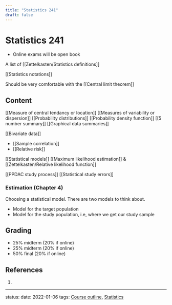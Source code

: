 ```yaml
---
title: "Statistics 241"
draft: false
---
```

# Statistics 241
- Online exams will be open book

A list of [[Zettelkasten/Statistics definitions]] 

[[Statistics notations]]

Should be very comfortable with the [[Central limit theorem]]
## Content
[[Measure of central tendancy or location]]
[[Measures of variability or dispersion]]
[[Probability distributions]]
[[Probability density function]]
[[5 number summary]]
[[Graphical data summaries]]

[[Bivariate data]]
- [[Sample correlation]]
- [[Relative risk]]

[[Statistical models]]
[[Maximum likelihood estimation]] & [[Zettelkasten/Relative likelihood function]]

[[PPDAC study process]]
[[Statistical study errors]]

### Estimation (Chapter 4)
Choosing a statistical model. There are two models to think about.
- Model for the target population
- Model for the study population, i.e, where we get our study sample


## Grading
- 25% midterm (20% if online)
- 25% midterm (20% if online)
- 50% final (20% if online)

## References
1. 

---
status:
date: 2022-01-06
tags: [Course outline](Zettelkasten/Course%20outline.md), [Statistics](Statistics)
